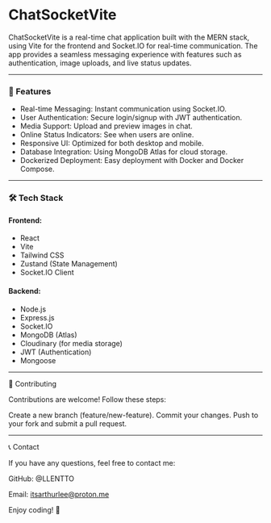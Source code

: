 # ChatSocketVite

 ChatSocketVite is a real-time chat application built with the MERN stack, using Vite for the frontend and Socket.IO for real-time communication. The app provides a seamless messaging experience with features such as authentication, image uploads, and live status updates.

<hr/>

### 🚀 Features

- Real-time Messaging: Instant communication using Socket.IO.
- User Authentication: Secure login/signup with JWT authentication.
- Media Support: Upload and preview images in chat.
- Online Status Indicators: See when users are online.
- Responsive UI: Optimized for both desktop and mobile.
- Database Integration: Using MongoDB Atlas for cloud storage.
- Dockerized Deployment: Easy deployment with Docker and Docker Compose.

<hr/>

###  🛠️ Tech Stack

#### Frontend:
 - React
- Vite
- Tailwind CSS
- Zustand (State Management)
- Socket.IO Client

#### Backend:

- Node.js
- Express.js
- Socket.IO
- MongoDB (Atlas)
- Cloudinary (for media storage)
- JWT (Authentication)
- Mongoose

<hr />

🙏 Contributing

Contributions are welcome! Follow these steps:


Create a new branch (feature/new-feature).
Commit your changes.
Push to your fork and submit a pull request.

<hr/>

📞 Contact

If you have any questions, feel free to contact me:

GitHub: @LLENTTO

Email: itsarthurlee@proton.me

Enjoy coding! 🚀